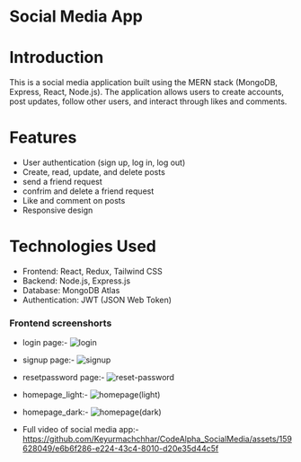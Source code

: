 # Social Media App
# Introduction
This is a social media application built using the MERN stack (MongoDB, Express, React, Node.js). The application allows users to create accounts, post updates, follow other users, and interact through likes and comments.
# Features
* User authentication (sign up, log in, log out)
* Create, read, update, and delete posts
* send a friend request
* confrim and delete a friend request
* Like and comment on posts
* Responsive design
# Technologies Used
* Frontend: React, Redux, Tailwind CSS
* Backend: Node.js, Express.js
* Database: MongoDB Atlas
* Authentication: JWT (JSON Web Token)


### Frontend screenshorts
* login page:-
![login](https://github.com/Keyurmachchhar/CodeAlpha_SocialMedia/assets/159628049/14cf663f-b67c-4c1f-bea8-dcffc5dc0c35)

* signup page:-
![signup](https://github.com/Keyurmachchhar/CodeAlpha_SocialMedia/assets/159628049/3b401325-56ad-430c-989b-75c60cbbd7f2)

* resetpassword page:-
![reset-password](https://github.com/Keyurmachchhar/CodeAlpha_SocialMedia/assets/159628049/4a2aea96-f41a-45fd-8cdc-2401fcf344a7)

* homepage_light:-
![homepage(light)](https://github.com/Keyurmachchhar/CodeAlpha_SocialMedia/assets/159628049/5532882d-3630-4b8d-b028-c2b9f65480c4)

* homepage_dark:-
![homepage(dark)](https://github.com/Keyurmachchhar/CodeAlpha_SocialMedia/assets/159628049/e179aac9-a618-4f48-85bb-6127e5c183a1)

* Full video of social media app:-
https://github.com/Keyurmachchhar/CodeAlpha_SocialMedia/assets/159628049/e6b6f286-e224-43c4-8010-d20e35d44c5f
